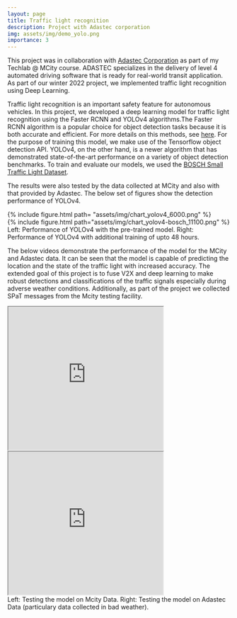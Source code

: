 ```yaml
---
layout: page
title: Traffic light recognition 
description: Project with Adastec corporation
img: assets/img/demo_yolo.png
importance: 3
---
```


This project was in collaboration with [Adastec Corporation](https://www.adastec.com/) as part of my Techlab @ MCity course. ADASTEC specializes in the delivery of level 4 automated driving software that is ready for real-world transit application. As part of our winter 2022 project, we implemented traffic light recognition using Deep Learning. 

Traffic light recognition is an important safety feature for autonomous vehicles. In this project, we developed a deep learning model for traffic light recognition using the Faster RCNN and YOLOv4 algorithms.The Faster RCNN algorithm is a popular choice for object detection tasks because it is both accurate and efficient. 
For more details on this methods, see [here](https://arxiv.org/abs/1506.01497). For the purpose of training this model, we make use of the Tensorflow object detection API.
YOLOv4, on the other hand, is a newer algorithm that has demonstrated state-of-the-art performance on a variety of object detection benchmarks. 
To train and evaluate our models, we used the [BOSCH Small Traffic Light Dataset](https://hci.iwr.uni-heidelberg.de/content/bosch-small-traffic-lights-dataset). 

The results were also tested by the data collected at MCity and also with that provided by Adastec. The below set of figures show the detection performance of YOLOv4. 

<div class="row">
    <div class="col-sm mt-3 mt-md-0">
        {% include figure.html path=
"assets/img/chart_yolov4_6000.png" %}
    </div>
    <div class="col-sm mt-3 mt-md-0">
        {% include figure.html path="assets/img/chart_yolov4-bosch_11100.png" %}
    </div>
</div>
<div class="caption">
   Left: Performance of YOLOv4 with the pre-trained model. Right: Performance of YOLOv4 with additional training of upto 48 hours. 
</div>

The below videos demonstrate the performance of the model for the MCity and Adastec data. It can be seen that the model is capable of predicting the location and the state of the traffic light with increased accuracy. The extended goal of this project is to fuse V2X and deep learning to make robust detections and classifications of the traffic signals especially during adverse weather conditions. Additionally, as part of the project we collected SPaT messages from the Mcity testing facility. 

<div class="row">
    <div class="col-sm mt-3 mt-md-0">
        <iframe src="https://drive.google.com/file/d/1sEHBhkTVZHOAnWgS7GgNStrNX__WLE4U/preview" width="350" height="323" allow="autoplay"></iframe>
    </div>
    <div class="col-sm mt-3 mt-md-0">
        <iframe src="https://drive.google.com/file/d/1sEHBhkTVZHOAnWgS7GgNStrNX__WLE4U/preview" width="350" height="323" allow="autoplay"></iframe>
    </div>
</div>
<div class="caption">
   Left: Testing the model on Mcity Data. Right: Testing the model on Adastec Data (particulary data collected in bad weather). 
</div>